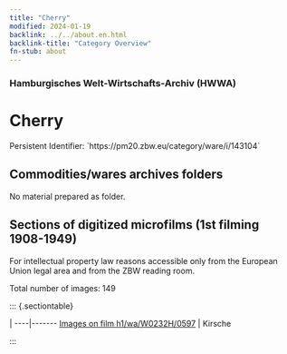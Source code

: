 ```yaml
---
title: "Cherry"
modified: 2024-01-19
backlink: ../../about.en.html
backlink-title: "Category Overview"
fn-stub: about
---
```


### Hamburgisches Welt-Wirtschafts-Archiv (HWWA)

# Cherry

<div class="hint">Persistent Identifier: `https://pm20.zbw.eu/category/ware/i/143104`</div>







## Commodities/wares archives folders





No material prepared as folder.



<a id="filmsections" />

## Sections of digitized microfilms (1st filming 1908-1949)

<p>For intellectual property law reasons accessible only from the European Union legal area and from the ZBW reading room.</p>



<p>Total number of images: 149</p>




::: {.sectiontable}

 | 
----|-------
<a class="btn" href="https://pm20.zbw.eu/film/h1/wa/W0232H/0597" rel="nofollow">Images on film h1/wa/W0232H/0597</a> | Kirsche


:::
















